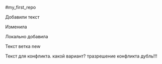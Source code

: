 ﻿#my_first_repo

Добавили текст 

Изменила 


Локально добавила 

Текст ветка new

Текст для конфликта. какой вариант?   тразрешение конфликта дубль!!!

